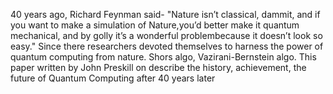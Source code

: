 40 years ago, Richard Feynman said- "Nature isn’t classical, dammit, and 
if you want to make a simulation of Nature,you’d better make it quantum mechanical, and by golly it’s a wonderful problembecause it doesn’t look so easy."
Since there researchers devoted themselves to harness the power of quantum computing from nature. Shors algo, Vazirani-Bernstein algo.
This paper written by John Preskill on describe the history, achievement, the future of Quantum Computing after 40 years later
